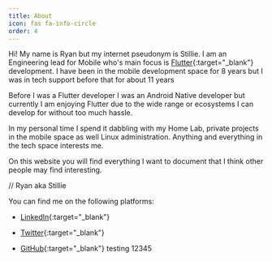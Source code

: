 ```yaml
---
title: About
icon: fas fa-info-circle
order: 4
---
```


Hi! My name is Ryan but my internet pseudonym is Stillie. I am an Engineering lead for Mobile who's main focus is [Flutter](https://flutter.dev/){:target="_blank"} development. I have been in the mobile development space for 8 years but I was in tech support before that for about 11 years

Before I was a Flutter developer I was an Android Native developer but currently I am enjoying Flutter due to the wide range or ecosystems I can develop for without too much hassle.

In my personal time I spend it dabbling with my Home Lab, private projects in the mobile space as well Linux administration. Anything and everything in the tech space interests me.

On this website you will find everything I want to document that I think other people may find interesting.

// Ryan aka Stillie

You can find me on the following platforms:

* [LinkedIn](https://www.linkedin.com/in/ryanvdw/){:target="_blank"}

* [Twitter](https://twitter.com/TheRealStillie){:target="_blank"}

* [GitHub](https://github.com/stillie){:target="_blank"}
testing 12345